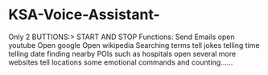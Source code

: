 # KSA-Voice-Assistant-
Only 2 BUTTIONS:>
START AND STOP
Functions:
  Send Emails
  open youtube
  Open google
  Open wikipedia
  Searching terms
  tell jokes
  telling time
  telling date
  finding nearby POIs such as hospitals
  open several more websites
  tell locations
  some emotional commands
  and counting......
